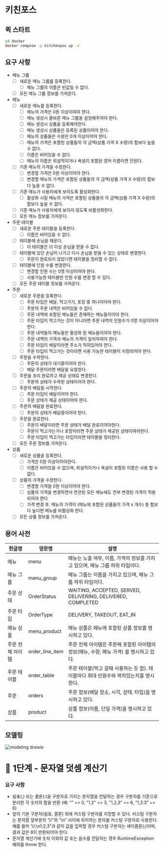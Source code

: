 # 키친포스

## 퀵 스타트

```sh
cd docker
docker compose -p kitchenpos up -d
```

## 요구 사항

- 메뉴 그룹
  - [ ] 새로운 메뉴 그룹를 등록한다.
    - [ ] 메뉴 그룹의 이름은 빈값일 수 없다.
  - [ ] 모든 메뉴 그룹 정보를 가져온다.

- 메뉴
    - [ ] 새로운 메뉴를 등록한다.
      - [ ] 메뉴의 가격은 0원 이상이여야 한다.
      - [ ] 메뉴 생성시 올바른 메뉴 그룹을 설정해주어야 한다.
      - [ ] 메뉴 생성시 상품을 등록해야한다.
      - [ ] 메뉴 생성시 상품들은 등록된 상품이어야 한다.
      - [ ] 메뉴의 상품들은 수량은 0개 이상이어야 한다.
      - [ ] 메뉴의 가격은 포함된 상품들의 각 금액(상품 가격 X 수량)의 합보다 높을 수 없다.
      - [ ] 이름은 비어있을 수 없다.
      - [ ] 메뉴의 이름은 외설적이거나 욕설이 포함된 영어 이름이면 안된다.
    - [ ] 기존 메뉴의 가격을 수정한다.
      - [ ] 변경할 가격은 0원 이상이어야 한다.
      - [ ] 변경할 메뉴의 가격은 포함된 상품들의 각 금액(상품 가격 X 수량)의 합보다 높을 수 없다.
    - [ ] 기존 메뉴가 사용자에게 보이도록 활성화한다.
      - [ ] 활성화 시킬 메뉴의 가격은 포함된 상품들의 각 금액(상품 가격 X 수량)의 합보다 높을 수 없다.
    - [ ] 기존 메뉴가 사용자에게 보이지 않도록 비활성화한다.
    - [ ] 모든 메뉴 정보를 가져온다.
  
- 주문 테이블
    - [ ] 새로운 주문 테이블을 등록한다.
      - [ ] 이름은 비어있을 수 없다.
    - [ ] 테이블에 손님을 채운다. 
      - [ ] 이 테이블은 더 이상 손님을 받을 수 없다.
    - [ ] 테이블에 있던 손님이 나가고 다시 손님을 받을 수 있는 상태로 변경한다.
      - [ ] 주문이 완료되지 않았다면 테이블을 정리할 수 없다.
    - [ ] 테이블에 인원 수를 변경한다.
      - [ ] 변경할 인원 수는 0명 이상이어야 한다.
      - [ ] 사용가능한 테이블만 인원 수를 변경 할 수 있다.
    - [ ] 모든 주문 테이블 정보를 가져온다.

- 주문
    - [ ] 새로운 주문을 등록한다.
      - [ ] 주문 타입은 배달, 먹고가기, 포장 중 하나이어야 한다.
      - [ ] 주문의 주문 내역은 비어있을 수 없다.
      - [ ] 주문 내역에 포함된 메뉴들은 존재하는 메뉴들이어야 한다.
      - [ ] 주문 타입이 먹고가는 것이 아니라면 주문 내역의 인원수가 0명 이상이어야 한다. 
      - [ ] 주문 내역들의 메뉴들은 활성화 된 메뉴들이어야 한다.
      - [ ] 주문 내역의 가격과 메뉴의 가격이 일치하여야 한다.
      - [ ] 주문 타입이 배달이라면 주소가 적혀있어야 한다.
      - [ ] 주문 타입이 먹고가는 것이라면 사용 가능한 테이블이 지정되어야 한다.
    - [ ] 주문을 수락한다.
      - [ ] 주문의 상태가 대기중이어야 한다.
      - [ ] 배달 주문이라면 배달을 요청한다.
    - [ ] 주문을 조리 완료하고 제공 상태로 변경한다.
      - [ ] 주문의 상태가 수락된 상태이어야 한다.
    - [ ] 주문의 배달을 시작한다.
      - [ ] 주문 타입이 배달이어야 한다.
      - [ ] 주문 상태가 제공 상태이어야 한다.
    - [ ] 주문의 배달을 완료한다.
      - [ ] 주문의 상태가 배달중이어야 한다.
    - [ ] 주문을 완료한다.
      - [ ] 주문이 배달이라면 주문 상태가 배달 완료이어야한다.
      - [ ] 주문이 먹고가는거나 포장이라면 주문 상태가 제공된 상태이여야한다.
      - [ ] 주문 타입이 먹고가는 타입이라면 테이블을 정리한다.
    - [ ] 모든 주문 정보를 가져온다.

- 상품
    - [ ] 새로운 상품을 등록한다.
      - [ ] 가격은 0원 이상이어야한다.
      - [ ] 이름은 비어있을 수 없으며, 외설적이거나 욕설이 포함된 이름은 사용 할 수 없다.
    - [ ] 상품의 가격을 수정한다.
      - [ ] 변경할 가격을 0원 이상이어야 한다.
      - [ ] 상품의 가격을 변경하면서 연관된 모든 메뉴에도 전부 변경된 가격이 적용되어야 한다
      - [ ] 가격 변경 후, 메뉴의 가격이 (메뉴에 포함된 상품들의 가격 x 개수) 총 합보다 높다면 메뉴를 비활성화 한다.
    - [ ] 모든 상품 정보를 가져온다.
  
## 용어 사전

| 한글명 | 영문명 | 설명 |
| --- | --- | --- |
| 메뉴 | menu  | 메뉴는 노출 여부, 이름, 가격의 정보를 가지고 있으며, 메뉴 그룹 하위 타입이다.  |
| 메뉴 그룹 | menu_group  | 메뉴 그룹는 이름을 가지고 있으며, 메뉴 그룹 하위 타입이다.  |
| 주문 상태 | OrderStatus  | WAITING, ACCEPTED, SERVED, DELIVERING, DELIVERED, COMPLETED  |
| 주문 타입 | OrderType  | DELIVERY, TAKEOUT, EAT_IN  |
| 메뉴 상품 | menu_product  | 메뉴 상품은 메뉴에 포함된 상품 정보를 명시하고 있다.   |
| 주문 전체 아이템 | order_line_item  | 주문 전체 아이템은 주문에 포함된 아이템의 정보(메뉴, 수량, 메뉴 가격) 을 명시하고 있다. |
| 주문 테이블 | order_table  |주문 테이블(먹고 갈때 사용하는 듯 함). 테이블마다 최대 인원수와 꽉차있는지를 명시한다. |
| 주문 | orders  |주문 정보(배달 장소, 시각, 상태, 타입)을 명시하고 있다.|
| 상품 | product  | 상품 정보(이름, 단일 가격)을 명시하고 있다. |

## 모델링
![modeling drawio](https://github.com/next-step/ddd-legacy/assets/58926619/59ef3f82-8699-4401-a4d6-cd737515ade2)


# 🚀 1단계 - 문자열 덧셈 계산기

### 요구 사항

- 쉼표(,) 또는 콜론(:)을 구분자로 가지는 문자열을 전달하는 경우 구분자를 기준으로 분리한 각 숫자의 합을 반환 (예: “” => 0, "1,2" => 3, "1,2,3" => 6, “1,2:3” => 6)
- 앞의 기본 구분자(쉼표, 콜론) 외에 커스텀 구분자를 지정할 수 있다. 커스텀 구분자는 문자열 앞부분의 “//”와 “\n” 사이에 위치하는 문자를 커스텀 구분자로 사용한다. 예를 들어 “//;\n1;2;3”과 같이 값을 입력할 경우 커스텀 구분자는 세미콜론(;)이며, 결과 값은 6이 반환되어야 한다.
- 문자열 계산기에 숫자 이외의 값 또는 음수를 전달하는 경우 RuntimeException 예외를 throw 한다.